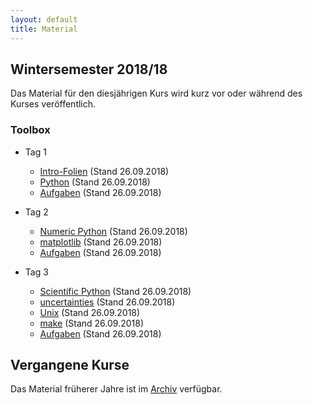 ```yaml
---
layout: default
title: Material
---
```



## Wintersemester 2018/18

Das Material für den diesjährigen Kurs wird kurz vor oder während des
Kurses veröffentlich.

### Toolbox

- Tag 1
    - [Intro-Folien](files/archive/2018/intro.pdf) (Stand 26.09.2018)
    - [Python](files/archive/2018/python.html) (Stand 26.09.2018)
    - [Aufgaben](files/archive/2018/exercises-toolbox-1.zip) (Stand 26.09.2018)

- Tag 2
    - [Numeric Python](files/archive/2018/numeric-python.html) (Stand 26.09.2018)
    - [matplotlib](files/archive/2018/matplotlib.html) (Stand 26.09.2018)
    - [Aufgaben](files/archive/2018/exercises-toolbox-2.zip) (Stand 26.09.2018)

- Tag 3
    - [Scientific Python](files/archive/2018/scientific-python.html) (Stand 26.09.2018)
    - [uncertainties](files/archive/2018/uncertainties.html) (Stand 26.09.2018)
    - [Unix](files/archive/2018/unix.pdf) (Stand 26.09.2018)
    - [make](files/archive/2018/make.pdf) (Stand 26.09.2018)
    - [Aufgaben](files/archive/2018/exercises-toolbox-3.zip) (Stand 26.09.2018)


## Vergangene Kurse

Das Material früherer Jahre ist im [Archiv](archive.html) verfügbar.

